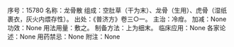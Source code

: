 序号：15780
名称：龙骨散
组成：空肚草（干为末）、龙骨（生用）、虎骨（湿纸裹衣，灰火内煨存性）。
出处：《普济方》卷三○一。
主治：冷疳。
加减：None
功效：None
用法用量：敷之。
制备方法：上为细末。
临床应用：None
各家论述：None
用药禁忌：None
附注：None
